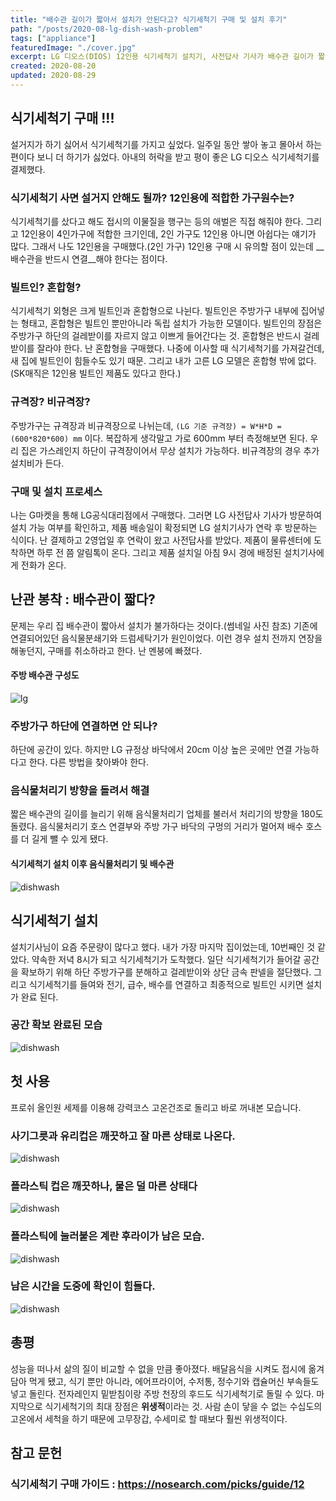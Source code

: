```yaml
---
title: "배수관 길이가 짧아서 설치가 안된다고? 식기세척기 구매 및 설치 후기"
path: "/posts/2020-08-lg-dish-wash-problem"
tags: ["appliance"]
featuredImage: "./cover.jpg"
excerpt: LG 디오스(DIOS) 12인용 식기세척기 설치기, 사전답사 기사가 배수관 길이가 짧아서 설치가 불가하다고 했을 때 해결 방법 등
created: 2020-08-20
updated: 2020-08-29
---
```


## 식기세척기 구매 !!!
  설거지가 하기 싫어서 식기세척기를 가지고 싶었다. 일주일 동안 쌓아 놓고 몰아서 하는 편이다 보니 더 하기가 싫었다. 아내의 허락을 받고 평이 좋은 LG 디오스 식기세척기를 결제했다.

### 식기세척기 사면 설거지 안해도 될까? 12인용에 적합한 가구원수는?
  식기세척기를 샀다고 해도 접시의 이물질을 행구는 등의 애벌은 직접 해줘야 한다. 그리고 12인용이 4인가구에 적합한 크기인데, 2인 가구도 12인용 아니면 아쉽다는 얘기가 많다. 그래서 나도 12인용을 구매했다.(2인 가구) 12인용 구매 시 유의할 점이 있는데 __배수관을 반드시 연결__해야 한다는 점이다.

### 빌트인? 혼합형?
  식기세척기 외형은 크게 빌트인과 혼합형으로 나뉜다. 빌트인은 주방가구 내부에 집어넣는 형태고, 혼합형은 빌트인 뿐만아니라 독립 설치가 가능한 모델이다. 빌트인의 장점은 주방가구 하단의 걸레받이를 자르지 않고 이쁘게 들어간다는 것. 혼합형은 반드시 걸레받이를 잘라야 한다. 난 혼합형을 구매했다. 나중에 이사할 때 식기세척기를 가져갈건데, 새 집에 빌트인이 힘들수도 있기 때문. 그리고 내가 고른 LG 모델은 혼합형 밖에 없다. (SK매직은 12인용 빌트인 제품도 있다고 한다.)

### 규격장? 비규격장?
  주방가구는 규격장과 비규격장으로 나뉘는데, ```(LG 기준 규격장) = W*H*D = (600*820*600) mm``` 이다. 복잡하게 생각말고 가로 600mm 부터 측정해보면 된다. 우리 집은 가스레인지 하단이 규격장이어서 무상 설치가 가능하다. 비규격장의 경우 추가 설치비가 든다.

### 구매 및 설치 프로세스
  나는 G마켓을 통해 LG공식대리점에서 구매했다. 그러면 LG 사전답사 기사가 방문하여 설치 가능 여부를 확인하고, 제품 배송일이 확정되면 LG 설치기사가 연락 후 방문하는 식이다. 난 결제하고 2영업일 후 연락이 왔고 사전답사를 받았다. 제품이 물류센터에 도착하면 하루 전 쯤 알림톡이 온다. 그리고 제품 설치일 아침 9시 경에 배정된 설치기사에게 전화가 온다.

## 난관 봉착 : 배수관이 짧다?
  문제는 우리 집 배수관이 짧아서 설치가 불가하다는 것이다.(썸네일 사진 참조) 기존에 연결되어있던 음식물분쇄기와 드럼세탁기가 원인이었다. 이런 경우 설치 전까지 연장을 해놓던지, 구매를 취소하라고 한다. 난 멘붕에 빠졌다.

#### 주방 배수관 구성도
![lg](https://i.ibb.co/vx21tG4/1597909492343.png)

### 주방가구 하단에 연결하면 안 되나?
  하단에 공간이 있다. 하지만 LG 규정상 바닥에서 20cm 이상 높은 곳에만 연결 가능하다고 한다. 다른 방법을 찾아봐야 한다.

### 음식물처리기 방향을 돌려서 해결
  짧은 배수관의 길이를 늘리기 위해 음식물처리기 업체를 불러서 처리기의 방향을 180도 돌렸다. 음식물처리기 호스 연결부와 주방 가구 바닥의 구멍의 거리가 멀어져 배수 호스를 더 길게 뺄 수 있게 됐다.

#### 식기세척기 설치 이후 음식물처리기 및 배수관
![dishwash](https://i.ibb.co/LzFngLH/Kakao-Talk-20200829-230948540-05.jpg)

## 식기세척기 설치
  설치기사님이 요즘 주문량이 많다고 했다. 내가 가장 마지막 집이었는데, 10번째인 것 같았다. 약속한 저녁 8시가 되고 식기세척기가 도착했다. 일단 식기세척기가 들어갈 공간을 확보하기 위해 하단 주방가구를 분해하고 걸레받이와 상단 금속 판넬을 절단했다. 그리고 식기세척기를 들여와 전기, 급수, 배수를 연결하고 최종적으로 빌트인 시키면 설치가 완료 된다.

### 공간 확보 완료된 모습
![dishwash](https://i.ibb.co/1M3127v/Kakao-Talk-20200829-230948540-06.jpg)

## 첫 사용
  프로쉬 올인원 세제를 이용해 강력코스 고온건조로 돌리고 바로 꺼내본 모습니다.

### 사기그릇과 유리컵은 깨끗하고 잘 마른 상태로 나온다.
![dishwash](https://i.ibb.co/gR2khpd/Kakao-Talk-20200829-230948540-02.jpg)

### 플라스틱 컵은 깨끗하나, 물은 덜 마른 상태다
![dishwash](https://i.ibb.co/cNBctV6/Kakao-Talk-20200829-230948540-01.jpg)

### 플라스틱에 눌러붙은 계란 후라이가 남은 모습.
![dishwash](https://i.ibb.co/XbQZySB/Kakao-Talk-20200829-230948540-03.jpg)

### 남은 시간을 도중에 확인이 힘들다.
![dishwash](https://i.ibb.co/8XbpKfN/Kakao-Talk-20200829-230948540-04.jpg)

## 총평
  성능을 떠나서 삶의 질이 비교할 수 없을 만큼 좋아졌다. 배달음식을 시켜도 접시에 옮겨담아 먹게 됐고, 식기 뿐만 아니라, 에어프라이어, 수저통, 정수기와 캡슐머신 부속들도 넣고 돌린다. 전자레인지 밑받침이랑 주방 천장의 후드도 식기세척기로 돌릴 수 있다. 마지막으로 식기세척기의 최대 장점은 **위생적**이라는 것. 사람 손이 닿을 수 없는 수십도의 고온에서 세척을 하기 때문에 고무장갑, 수세미로 할 때보다 훨씬 위생적이다.

## 참고 문헌
### 식기세척기 구매 가이드 : <https://nosearch.com/picks/guide/12>